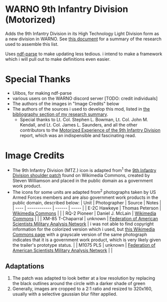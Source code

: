 # WARNO 9th Infantry Division (Motorized)
Adds the 9th Infantry Division in its High Technology Light Division form as a new division in WARNO. See [this document](https://docs.google.com/document/d/1fDYeJVuQjQBt5jIw4dwWt4pdex7MJqqnqmyFx7WD-Os/edit?usp=sharing) for a summary of the research used to assemble this list. 

Uses [ndf-parse](https://github.com/Ulibos/ndf-parse) to make updating less tedious. i intend to make a framework which i will pull out to make definitions even easier.

# Special Thanks
- Ulibos, for making ndf-parse
- various users on the WARNO discord server [TODO: credit individuals]
- The authors of the images in "Image Credits" below
- The authors of the sources i used to develop this mod, listed in [the bibliography section of my research summary](https://docs.google.com/document/d/1fDYeJVuQjQBt5jIw4dwWt4pdex7MJqqnqmyFx7WD-Os/edit#bookmark=id.b2ii3hgxtlta).
  - Special thanks to Lt. Col. Stephen L. Bowman, Lt. Col. John M. Kendall, and Lt. Col. James L. Saunders, and all the other contributors to the [Motorized Experience of the 9th Infantry Division](https://apps.dtic.mil/sti/pdfs/ADA370233.pdf) report, which was an indispensible and fascinating read.

# Image Credits
- The 9th Infantry Division (MTZ.) icon is adapted from<sup>1</sup> the [9th Infantry Division shoulder patch](https://commons.wikimedia.org/wiki/File:9th_Infantry_Division_patch.svg) found on Wikimedia Commons, created by Steven Williamson and placed in the public domain as a government work product.
- The icons for some units are adapted from<sup>2</sup> photographs taken by US Armed Forces members and are also government work products in the public domain, described below:
| Unit | Photographer | Source | Notes |
| ---- | ------------ | ------ | ----- |
| E-2C Hawkeye | Thomas Peterson | [Wikimedia Commons](https://en.m.wikipedia.org/wiki/File:Grumman_E-2C_Hawkeye_in_flight_DN-SD-04-13416.jpg) | |
| RQ-2 Pioneer | Daniel J. McLain | [Wikimedia Commons](https://commons.wikimedia.org/wiki/File:RQ-2B_pioneer_uav.jpg) | |
| XM-85 T-Chaparral | unknown | [Federation of American Scientists Military Analysis Network](https://man.fas.org/dod-101/sys/land/chaparral_i.htm) | i was not able to find copyright information for the colorized version which i used, but [this Wikimedia Commons page](https://commons.wikimedia.org/wiki/File:Towed_Chaparral.jpg) with a grayscale version of the same photograph indicates that it is a government work product, which is very likely given the trailer's prototype status. |
| M1075 PLS | unknown | [Federation of American Scientists Military Analysis Network](https://man.fas.org/dod-101/sys/land/pls.htm) | |

## Adaptations
1. The patch was adapted to look better at a low resolution by replacing the black outlines around the circle with a darker shade of green
2. Generally, images are cropped to a 2:1 ratio and resized to 320x160, usually with a selective gaussian blur filter applied. 